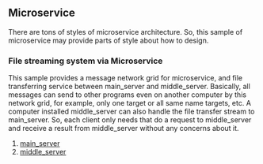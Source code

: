## Microservice

There are tons of styles of microservice architecture. So, this sample of microservice may provide parts of style about how to design.

### File streaming system via Microservice

This sample provides a message network grid for microservice, and file transferring service between main_server and middle_server.  Basically, all messages can send to other programs even on another computer by this network grid, for example, only one target or all same name targets, etc. A computer installed middle_server can also handle the file transfer stream to main_server. So, each client only needs that do a request to middle_server and receive a result from middle_server without any concerns about it.

1. [main_server](https://github.com/kcenon/messaging_system/tree/main/micro_services/main_server)
2. [middle_server](https://github.com/kcenon/messaging_system/tree/main/micro_services/middle_server)